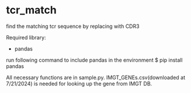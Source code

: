 # tcr_match
 find the matching tcr sequence by replacing with CDR3

Required library:
- pandas

run following command to include pandas in the environment
$ pip install pandas

All necessary functions are in sample.py. IMGT_GENEs.csv(downloaded at 7/21/2024) is needed for looking up the gene from IMGT DB.

